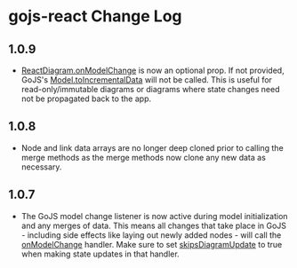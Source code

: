# gojs-react Change Log

## 1.0.9
- [ReactDiagram.onModelChange](https://github.com/NorthwoodsSoftware/gojs-react#optional---onmodelchange-reactdiagram-only) is now an optional prop. If not provided, GoJS's [Model.toIncrementalData](https://gojs.net/latest/api/symbols/Model.html#toIncrementalData) will not be called.
This is useful for read-only/immutable diagrams or diagrams where state changes need not be propagated back to the app.

## 1.0.8
- Node and link data arrays are no longer deep cloned prior to calling the merge methods as the merge methods now clone any
new data as necessary.

## 1.0.7
- The GoJS model change listener is now active during model initialization and any merges of data.
This means all changes that take place in GoJS - including side effects like laying out newly added nodes -
will call the [onModelChange](https://github.com/NorthwoodsSoftware/gojs-react#optional---onmodelchange-reactdiagram-only) handler.
Make sure to set [skipsDiagramUpdate](https://github.com/NorthwoodsSoftware/gojs-react#skipsdiagramupdate-reactdiagram-only)
to true when making state updates in that handler.
